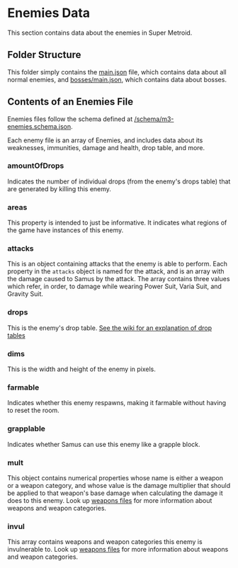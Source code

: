 # Enemies Data
This section contains data about the enemies in Super Metroid.

## Folder Structure
This folder simply contains the [main.json](main.json) file, which contains data about all normal enemies, and [bosses/main.json](bosses/main.json), which contains data about bosses.

## Contents of an Enemies File
Enemies files follow the schema defined at [/schema/m3-enemies.schema.json](../schema/m3-enemies.schema.json).

Each enemy file is an array of Enemies, and includes data about its weaknesses, immunities, damage and health, drop table, and more.

### amountOfDrops
Indicates the number of individual drops (from the enemy's drops table) that are generated by killing this enemy.

### areas
This property is intended to just be informative. It indicates what regions of the game have instances of this enemy.

### attacks
This is an object containing attacks that the enemy is able to perform. Each property in the `attacks` object is named for the attack, and is an array with the damage caused to Samus by the attack. The array contains three values which refer, in order, to damage while wearing Power Suit, Varia Suit, and Gravity Suit.

### drops
This is the enemy's drop table. [See the wiki for an explanation of drop tables](https://wiki.supermetroid.run/Enemies#How_Drops_Work)

### dims
This is the width and height of the enemy in pixels.

### farmable
Indicates whether this enemy respawns, making it farmable without having to reset the room.

### grapplable
Indicates whether Samus can use this enemy like a grapple block.

### mult
This object contains numerical properties whose name is either a weapon or a weapon category, and whose value is the damage multiplier that should be applied to that weapon's base damage when calculating the damage it does to this enemy.
Look up [weapons files](../weapons/weapons-readme.md) for more information about weapons and weapon categories.

### invul
This array contains weapons and weapon categories this enemy is invulnerable to.
Look up [weapons files](../weapons/weapons-readme.md) for more information about weapons and weapon categories.
